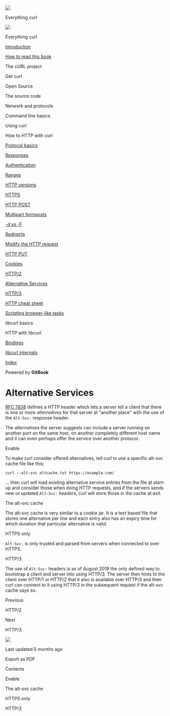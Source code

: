 <a href="../index.html" class="link-a079aa82--primary-53a25e66--logoLink-10d08504"></a>

<img src="https://gblobscdn.gitbook.com/orgs%2F-LxuH0qSm4xO9nWfEBlB%2Favatar.png?alt=media" class="image-67b14f24--avatar-1c1d03ec" />

<span class="text-4505230f--UIH400-4e41e82a--textContentFamily-49a318e1--spaceNameText-677c2969">Everything curl</span>

<a href="../index.html" class="link-a079aa82--primary-53a25e66--logoLink-10d08504"></a>

<img src="https://gblobscdn.gitbook.com/orgs%2F-LxuH0qSm4xO9nWfEBlB%2Favatar.png?alt=media" class="image-67b14f24--avatar-1c1d03ec" />

<span class="text-4505230f--UIH400-4e41e82a--textContentFamily-49a318e1--spaceNameText-677c2969">Everything curl</span>

<a href="../index.html" class="navButton-94f2579c--navButtonClickable-161b88ca"><span class="text-4505230f--UIH300-2063425d--textContentFamily-49a318e1--navButtonLabel-14a4968f">Introduction</span></a>

<a href="../how-to-read.html" class="navButton-94f2579c--navButtonClickable-161b88ca"><span class="text-4505230f--UIH300-2063425d--textContentFamily-49a318e1--navButtonLabel-14a4968f">How to read this book</span></a>

<span class="text-4505230f--UIH300-2063425d--textContentFamily-49a318e1--navButtonLabel-14a4968f">The cURL project</span>

<span class="text-4505230f--UIH300-2063425d--textContentFamily-49a318e1--navButtonLabel-14a4968f">Get curl</span>

<span class="text-4505230f--UIH300-2063425d--textContentFamily-49a318e1--navButtonLabel-14a4968f">Open Source</span>

<span class="text-4505230f--UIH300-2063425d--textContentFamily-49a318e1--navButtonLabel-14a4968f">The source code</span>

<span class="text-4505230f--UIH300-2063425d--textContentFamily-49a318e1--navButtonLabel-14a4968f">Network and protocols</span>

<span class="text-4505230f--UIH300-2063425d--textContentFamily-49a318e1--navButtonLabel-14a4968f">Command line basics</span>

<span class="text-4505230f--UIH300-2063425d--textContentFamily-49a318e1--navButtonLabel-14a4968f">Using curl</span>

<span class="text-4505230f--UIH300-2063425d--textContentFamily-49a318e1--navButtonLabel-14a4968f">How to HTTP with curl</span>

<a href="basics.html" class="navButton-94f2579c--pageItemWithChildrenNested-2c5d8183--navButtonClickable-161b88ca"><span class="text-4505230f--UIH300-2063425d--textContentFamily-49a318e1--navButtonLabel-14a4968f">Protocol basics</span></a>

<a href="response.html" class="navButton-94f2579c--pageItemWithChildrenNested-2c5d8183--navButtonClickable-161b88ca"><span class="text-4505230f--UIH300-2063425d--textContentFamily-49a318e1--navButtonLabel-14a4968f">Responses</span></a>

<a href="auth.html" class="navButton-94f2579c--pageItemWithChildrenNested-2c5d8183--navButtonClickable-161b88ca"><span class="text-4505230f--UIH300-2063425d--textContentFamily-49a318e1--navButtonLabel-14a4968f">Authentication</span></a>

<a href="ranges.html" class="navButton-94f2579c--pageItemWithChildrenNested-2c5d8183--navButtonClickable-161b88ca"><span class="text-4505230f--UIH300-2063425d--textContentFamily-49a318e1--navButtonLabel-14a4968f">Ranges</span></a>

<a href="versions.html" class="navButton-94f2579c--pageItemWithChildrenNested-2c5d8183--navButtonClickable-161b88ca"><span class="text-4505230f--UIH300-2063425d--textContentFamily-49a318e1--navButtonLabel-14a4968f">HTTP versions</span></a>

<a href="https.html" class="navButton-94f2579c--pageItemWithChildrenNested-2c5d8183--navButtonClickable-161b88ca"><span class="text-4505230f--UIH300-2063425d--textContentFamily-49a318e1--navButtonLabel-14a4968f">HTTPS</span></a>

<a href="post.html" class="navButton-94f2579c--pageItemWithChildrenNested-2c5d8183--navButtonClickable-161b88ca"><span class="text-4505230f--UIH300-2063425d--textContentFamily-49a318e1--navButtonLabel-14a4968f">HTTP POST</span></a>

<a href="multipart.html" class="navButton-94f2579c--pageItemWithChildrenNested-2c5d8183--navButtonClickable-161b88ca"><span class="text-4505230f--UIH300-2063425d--textContentFamily-49a318e1--navButtonLabel-14a4968f">Multipart formposts</span></a>

<a href="postvspost.html" class="navButton-94f2579c--pageItemWithChildrenNested-2c5d8183--navButtonClickable-161b88ca"><span class="text-4505230f--UIH300-2063425d--textContentFamily-49a318e1--navButtonLabel-14a4968f">-d vs -F</span></a>

<a href="redirects.html" class="navButton-94f2579c--pageItemWithChildrenNested-2c5d8183--navButtonClickable-161b88ca"><span class="text-4505230f--UIH300-2063425d--textContentFamily-49a318e1--navButtonLabel-14a4968f">Redirects</span></a>

<a href="requests.html" class="navButton-94f2579c--pageItemWithChildrenNested-2c5d8183--navButtonClickable-161b88ca"><span class="text-4505230f--UIH300-2063425d--textContentFamily-49a318e1--navButtonLabel-14a4968f">Modify the HTTP request</span></a>

<a href="put.html" class="navButton-94f2579c--pageItemWithChildrenNested-2c5d8183--navButtonClickable-161b88ca"><span class="text-4505230f--UIH300-2063425d--textContentFamily-49a318e1--navButtonLabel-14a4968f">HTTP PUT</span></a>

<a href="cookies.html" class="navButton-94f2579c--pageItemWithChildrenNested-2c5d8183--navButtonClickable-161b88ca"><span class="text-4505230f--UIH300-2063425d--textContentFamily-49a318e1--navButtonLabel-14a4968f">Cookies</span></a>

<a href="http2.html" class="navButton-94f2579c--pageItemWithChildrenNested-2c5d8183--navButtonClickable-161b88ca"><span class="text-4505230f--UIH300-2063425d--textContentFamily-49a318e1--navButtonLabel-14a4968f">HTTP/2</span></a>

<a href="altsvc.html" class="navButton-94f2579c--pageItemWithChildrenNested-2c5d8183--navButtonClickable-161b88ca--navButtonOpened-6a88552e"><span class="text-4505230f--UIH300-2063425d--textContentFamily-49a318e1--navButtonLabel-14a4968f">Alternative Services</span></a>

<a href="http3.html" class="navButton-94f2579c--pageItemWithChildrenNested-2c5d8183--navButtonClickable-161b88ca"><span class="text-4505230f--UIH300-2063425d--textContentFamily-49a318e1--navButtonLabel-14a4968f">HTTP/3</span></a>

<a href="cheatsheet.html" class="navButton-94f2579c--pageItemWithChildrenNested-2c5d8183--navButtonClickable-161b88ca"><span class="text-4505230f--UIH300-2063425d--textContentFamily-49a318e1--navButtonLabel-14a4968f">HTTP cheat sheet</span></a>

<a href="browserlike.html" class="navButton-94f2579c--pageItemWithChildrenNested-2c5d8183--navButtonClickable-161b88ca"><span class="text-4505230f--UIH300-2063425d--textContentFamily-49a318e1--navButtonLabel-14a4968f">Scripting browser-like tasks</span></a>

<span class="text-4505230f--UIH300-2063425d--textContentFamily-49a318e1--navButtonLabel-14a4968f">libcurl basics</span>

<span class="text-4505230f--UIH300-2063425d--textContentFamily-49a318e1--navButtonLabel-14a4968f">HTTP with libcurl</span>

<a href="../bindings.html" class="navButton-94f2579c--navButtonClickable-161b88ca"><span class="text-4505230f--UIH300-2063425d--textContentFamily-49a318e1--navButtonLabel-14a4968f">Bindings</span></a>

<a href="../internals.html" class="navButton-94f2579c--navButtonClickable-161b88ca"><span class="text-4505230f--UIH300-2063425d--textContentFamily-49a318e1--navButtonLabel-14a4968f">libcurl internals</span></a>

<a href="../bookindex.html" class="navButton-94f2579c--navButtonClickable-161b88ca"><span class="text-4505230f--UIH300-2063425d--textContentFamily-49a318e1--navButtonLabel-14a4968f">Index</span></a>

<a href="https://www.gitbook.com/?utm_source=content&amp;utm_medium=trademark&amp;utm_campaign=curl-1" class="reset-3c756112--trademark-a8da4b94"></a>

<span class="text-4505230f--TextH200-a3425406--textUIFamily-5ebd8e40">Powered by **GitBook**</span>

<span class="text-4505230f--DisplayH900-bfb998fa--textContentFamily-49a318e1">Alternative Services</span>
=========================================================================================================

<span class="text-4505230f--UIH300-2063425d--textUIFamily-5ebd8e40--text-8ee2c8b2"></span>

<span class="text-4505230f--UIH300-2063425d--textUIFamily-5ebd8e40--text-8ee2c8b2"></span>

<span class="text-4505230f--TextH400-3033861f--textContentFamily-49a318e1"><span data-key="ed2e6600dfa648c992d8dec15973cc05"><span data-offset-key="ed2e6600dfa648c992d8dec15973cc05:0"><span data-slate-zero-width="z">​</span></span></span><a href="https://www.rfc-editor.org/rfc/rfc7838.txt" class="link-a079aa82--primary-53a25e66--link-faf6c434"><span data-key="40202db3b8164e39ab15fe7ad05e2fa9"><span data-offset-key="40202db3b8164e39ab15fe7ad05e2fa9:0">RFC 7838</span></span></a><span data-key="a177eda3f5dc476594076ca4de1b8adb"><span data-offset-key="a177eda3f5dc476594076ca4de1b8adb:0"> defines a HTTP header which lets a server tell a client that there is one or more </span><span data-offset-key="a177eda3f5dc476594076ca4de1b8adb:1">*alternatives*</span><span data-offset-key="a177eda3f5dc476594076ca4de1b8adb:2"> for that server at "another place" with the use of the </span><span data-offset-key="a177eda3f5dc476594076ca4de1b8adb:3">`Alt-Svc:`</span><span data-offset-key="a177eda3f5dc476594076ca4de1b8adb:4"> response header.</span></span></span>

<span class="text-4505230f--TextH400-3033861f--textContentFamily-49a318e1"><span data-key="5c945089f41e4f63b83498c65f7e9b05"><span data-offset-key="5c945089f41e4f63b83498c65f7e9b05:0">The </span><span data-offset-key="5c945089f41e4f63b83498c65f7e9b05:1">*alternatives*</span><span data-offset-key="5c945089f41e4f63b83498c65f7e9b05:2"> the server suggests can include a server running on another port on the same host, on another completely different host name and it can even perhaps offer the service over another protocol.</span></span></span>

<span class="text-4505230f--HeadingH700-04e1a2a3--textContentFamily-49a318e1"><span data-key="5d831879b9fa4bfab8ed3363d6ae57cd"><span data-offset-key="5d831879b9fa4bfab8ed3363d6ae57cd:0">Enable</span></span></span>

<span class="text-4505230f--TextH400-3033861f--textContentFamily-49a318e1"><span data-key="aaf2a383c319467880c75bd352685691"><span data-offset-key="aaf2a383c319467880c75bd352685691:0">To make curl consider offered alternatives, tell curl to use a specific alt-svc cache file like this:</span></span></span>

    curl --alt-svc altcache.txt https://example.com/

<span class="text-4505230f--TextH400-3033861f--textContentFamily-49a318e1"><span data-key="097d988b19014b03af581f57dbdb88a0"><span data-offset-key="097d988b19014b03af581f57dbdb88a0:0">... then curl will load existing alternative service entries from the file at start-up and consider those when doing HTTP requests, and if the servers sends new or updated </span><span data-offset-key="097d988b19014b03af581f57dbdb88a0:1">`Alt-Svc:`</span><span data-offset-key="097d988b19014b03af581f57dbdb88a0:2"> headers, curl will store those in the cache at exit.</span></span></span>

<span class="text-4505230f--HeadingH700-04e1a2a3--textContentFamily-49a318e1"><span data-key="feae42918f804a5a8feef2a2159d4e60"><span data-offset-key="feae42918f804a5a8feef2a2159d4e60:0">The alt-svc cache</span></span></span>

<span class="text-4505230f--TextH400-3033861f--textContentFamily-49a318e1"><span data-key="8e134f414cd4430cb7a21de118774031"><span data-offset-key="8e134f414cd4430cb7a21de118774031:0">The alt-svc cache is very similar to a cookie jar. It is a text based file that stores one alternative per line and each entry also has an expiry time for which duration that particular alternative is valid.</span></span></span>

<span class="text-4505230f--HeadingH700-04e1a2a3--textContentFamily-49a318e1"><span data-key="edd79d3cd42841859281897c8d7928a4"><span data-offset-key="edd79d3cd42841859281897c8d7928a4:0">HTTPS only</span></span></span>

<span class="text-4505230f--TextH400-3033861f--textContentFamily-49a318e1"><span data-key="49fc751778a8497c8acb9819bb97d4d8"><span data-offset-key="49fc751778a8497c8acb9819bb97d4d8:0">`Alt-Svc:`</span><span data-offset-key="49fc751778a8497c8acb9819bb97d4d8:1"> is only trusted and parsed from servers when connected to over HTTPS.</span></span></span>

<span class="text-4505230f--HeadingH700-04e1a2a3--textContentFamily-49a318e1"><span data-key="249d8c0ae87145eca6fc388750ed9147"><span data-offset-key="249d8c0ae87145eca6fc388750ed9147:0">HTTP/3</span></span></span>

<span class="text-4505230f--TextH400-3033861f--textContentFamily-49a318e1"><span data-key="d0a80303c70f4d2fbbf3a341cb7868b9"><span data-offset-key="d0a80303c70f4d2fbbf3a341cb7868b9:0">The use of </span><span data-offset-key="d0a80303c70f4d2fbbf3a341cb7868b9:1">`Alt-Svc:`</span><span data-offset-key="d0a80303c70f4d2fbbf3a341cb7868b9:2"> headers is as of August 2019 the only defined way to bootstrap a client and server into using HTTP/3. The server then hints to the client over HTTP/1 or HTTP/2 that it also is available over HTTP/3 and then curl can connect to it using HTTP/3 in the subsequent request if the alt-svc cache says so.</span></span></span>

<a href="http2.html" class="reset-3c756112--card-6570f064--whiteCard-fff091a4--cardPrevious-56a5e674"></a>

<span class="text-4505230f--TextH200-a3425406--textContentFamily-49a318e1">Previous</span>

<span class="text-4505230f--UIH400-4e41e82a--textContentFamily-49a318e1">HTTP/2</span>

<a href="http3.html" class="reset-3c756112--card-6570f064--whiteCard-fff091a4--cardNext-19241c42"></a>

<span class="text-4505230f--TextH200-a3425406--textContentFamily-49a318e1">Next</span>

<span class="text-4505230f--UIH400-4e41e82a--textContentFamily-49a318e1">HTTP/3</span>

<img src="https://avatars.githubusercontent.com/u/66654881?v=4" class="image-67b14f24--avatar-1c1d03ec" />

<span class="text-4505230f--TextH200-a3425406--textContentFamily-49a318e1">Last updated 5 months ago</span>

<span class="text-4505230f--UIH300-2063425d--textUIFamily-5ebd8e40">Export as PDF</span>

<span class="text-4505230f--InfoH100-1e92e1d1--textContentFamily-49a318e1">Contents</span>

<a href="altsvc.html#enable" class="reset-3c756112--menuItem-aa02f6ec--menuItemLight-757d5235--menuItemInline-173bdf97--pageTocItem-f4427024"></a>

<span class="text-4505230f--UIH300-2063425d--textContentFamily-49a318e1"><span class="text-4505230f--UIH200-50ead35f--textContentFamily-49a318e1">Enable</span></span>

<a href="altsvc.html#the-alt-svc-cache" class="reset-3c756112--menuItem-aa02f6ec--menuItemLight-757d5235--menuItemInline-173bdf97--pageTocItem-f4427024"></a>

<span class="text-4505230f--UIH300-2063425d--textContentFamily-49a318e1"><span class="text-4505230f--UIH200-50ead35f--textContentFamily-49a318e1">The alt-svc cache</span></span>

<a href="altsvc.html#https-only" class="reset-3c756112--menuItem-aa02f6ec--menuItemLight-757d5235--menuItemInline-173bdf97--pageTocItem-f4427024"></a>

<span class="text-4505230f--UIH300-2063425d--textContentFamily-49a318e1"><span class="text-4505230f--UIH200-50ead35f--textContentFamily-49a318e1">HTTPS only</span></span>

<a href="altsvc.html#http-3" class="reset-3c756112--menuItem-aa02f6ec--menuItemLight-757d5235--menuItemInline-173bdf97--pageTocItem-f4427024"></a>

<span class="text-4505230f--UIH300-2063425d--textContentFamily-49a318e1"><span class="text-4505230f--UIH200-50ead35f--textContentFamily-49a318e1">HTTP/3</span></span>
